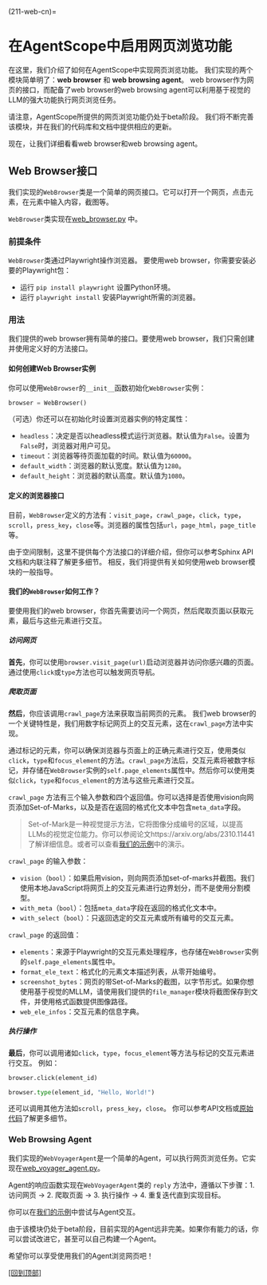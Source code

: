 (211-web-cn)=
# 在AgentScope中启用网页浏览功能
在这里，我们介绍了如何在AgentScope中实现网页浏览功能。
我们实现的两个模块简单明了：**web browser** 和 **web browsing agent**。
web browser作为网页的接口，而配备了web browser的web browsing agent可以利用基于视觉的LLM的强大功能执行网页浏览任务。

请注意，AgentScope所提供的网页浏览功能仍处于beta阶段。
我们将不断完善该模块，并在我们的代码库和文档中提供相应的更新。

现在，让我们详细看看web browser和web browsing agent。

## Web Browser接口

我们实现的`WebBrowser`类是一个简单的网页接口。它可以打开一个网页，点击元素，在元素中输入内容，截图等。

`WebBrowser`类实现在[web_browser.py](https://github.com/modelscope/agentscope/blob/main/src/agentscope/browser/web_browser.py) 中。

### 前提条件

`WebBrowser`类通过Playwright操作浏览器。
要使用web browser，你需要安装必要的Playwright包：
- 运行 `pip install playwright` 设置Python环境。
- 运行 `playwright install` 安装Playwright所需的浏览器。

### 用法

我们提供的web browser拥有简单的接口。要使用web browser，我们只需创建并使用定义好的方法接口。

#### 如何创建Web Browser实例

你可以使用`WebBrowser`的`__init__`函数初始化`WebBrowser`实例：
```python
browser = WebBrowser()
```

（可选）你还可以在初始化时设置浏览器实例的特定属性：
- `headless`：决定是否以headless模式运行浏览器。默认值为`False`。设置为`False`时，浏览器对用户可见。
- `timeout`：浏览器等待页面加载的时间。默认值为`60000`。
- `default_width`：浏览器的默认宽度。默认值为`1280`。
- `default_height`：浏览器的默认高度。默认值为`1080`。

#### 定义的浏览器接口

目前，`WebBrowser`定义的方法有：`visit_page`，`crawl_page`，`click`，`type`，`scroll`，`press_key`，`close`等。浏览器的属性包括`url`，`page_html`，`page_title`等。

由于空间限制，这里不提供每个方法接口的详细介绍，但你可以参考Sphinx API文档和内联注释了解更多细节。
相反，我们将提供有关如何使用web browser模块的一般指导。

#### 我们的`WebBrowser`如何工作？

要使用我们的web browser，你首先需要访问一个网页，然后爬取页面以获取元素，最后与这些元素进行交互。

##### 访问网页

**首先**，你可以使用`browser.visit_page(url)`启动浏览器并访问你感兴趣的页面。通过使用`click`或`type`方法也可以触发网页导航。

##### 爬取页面

**然后**，你应该调用`crawl_page`方法来获取当前网页的元素。
我们web browser的一个关键特性是，我们用数字标记网页上的交互元素，这在`crawl_page`方法中实现。

通过标记的元素，你可以确保浏览器与页面上的正确元素进行交互，使用类似`click`，`type`和`focus_element`的方法。`crawl_page`方法后，交互元素将被数字标记，并存储在`WebBrowser`实例的`self.page_elements`属性中。然后你可以使用类似`click`，`type`和`focus_element`的方法与这些元素进行交互。

`crawl_page` 方法有三个输入参数和四个返回值。你可以选择是否使用vision向网页添加Set-of-Marks，以及是否在返回的格式化文本中包含`meta_data`字段。

> Set-of-Mark是一种视觉提示方法，它将图像分成编号的区域，以提高LLMs的视觉定位能力。你可以参阅论文https://arxiv.org/abs/2310.11441了解详细信息。或者可以查看[我们的示例](https://github.com/modelscope/agentscope/blob/main/examples/conversation_with_web_voyager_agent/README.md)中的演示。

`crawl_page` 的输入参数：

- `vision`（`bool`）：如果启用vision，则向网页添加set-of-marks并截图。我们使用本地JavaScript将网页上的交互元素进行边界划分，而不是使用分割模型。
- `with_meta`（`bool`）：包括`meta_data`字段在返回的格式化文本中。
- `with_select`（`bool`）：只返回选定的交互元素或所有编号的交互元素。

`crawl_page` 的返回值：

- `elements`：来源于Playwright的交互元素处理程序，也存储在`WebBrowser`实例的`self.page_elements`属性中。
- `format_ele_text`：格式化的元素文本描述列表，从零开始编号。
- `screenshot_bytes`：网页的带Set-of-Marks的截图，以字节形式。如果你想使用基于视觉的MLLM，请使用我们提供的`file_manager`模块将截图保存到文件，并使用格式函数提供图像路径。
- `web_ele_infos`：交互元素的信息字典。

##### 执行操作

**最后**，你可以调用诸如`click`，`type`，`focus_element`等方法与标记的交互元素进行交互。
例如：
```python
browser.click(element_id)
```

```python
browser.type(element_id, "Hello, World!")
```

还可以调用其他方法如`scroll`，`press_key`，`close`。
你可以参考API文档或[原始代码](https://github.com/modelscope/agentscope/blob/main/src/agentscope/browser/web_browser.py)了解更多细节。

### Web Browsing Agent

我们实现的`WebVoyagerAgent`是一个简单的Agent，可以执行网页浏览任务。它实现在[web_voyager_agent.py](https://github.com/modelscope/agentscope/blob/main/src/agentscope/agents/web_voyager_agent.py)。

Agent的响应函数实现在`WebVoyagerAgent`类的 `reply` 方法中，遵循以下步骤：1. 访问网页 -> 2. 爬取页面 -> 3. 执行操作 -> 4. 重复迭代直到实现目标。

你可以在[我们的示例](https://github.com/modelscope/agentscope/blob/main/examples/conversation_with_web_voyager_agent/)中尝试与Agent交互。

由于该模块仍处于beta阶段，目前实现的Agent远非完美。如果你有能力的话，你可以尝试改进它，甚至可以自己构建一个Agent。

希望你可以享受使用我们的Agent浏览网页吧！

[[回到顶部]](#211-web-cn)
